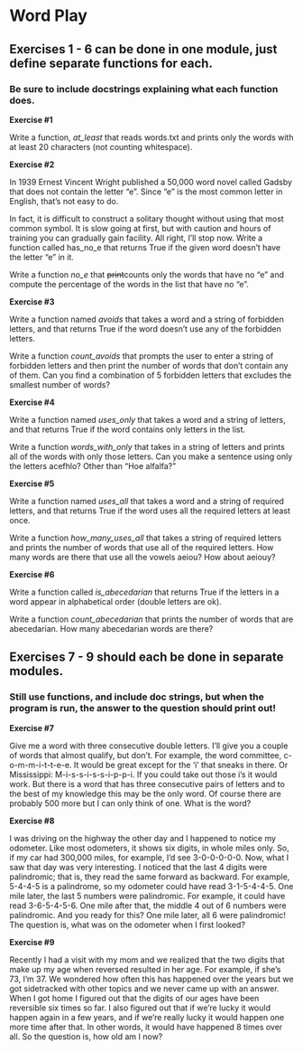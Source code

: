 # Word Play

## Exercises 1 - 6 can be done in one module, just define separate functions for each.  
### Be sure to include docstrings explaining what each function does.

**Exercise #1** 

Write a function, *at_least* that reads words.txt and prints only the words with at least 20 characters (not counting whitespace).

**Exercise #2**

In 1939 Ernest Vincent Wright published a 50,000 word novel called Gadsby that does not contain the letter “e”. Since “e” is the most common letter in English, that’s not easy to do.

In fact, it is difficult to construct a solitary thought without using that most common symbol. It is slow going at first, but with caution and hours of training you can gradually gain facility. All right, I’ll stop now. Write a function called has_no_e that returns True if the given word doesn’t have the letter “e” in it.

Write a function *no_e* that ~~print~~counts only the words that have no “e” and compute the percentage of the words in the list that have no “e”.

**Exercise #3** 

Write a function named *avoids* that takes a word and a string of forbidden letters, and that returns True if the word doesn’t use any of the forbidden letters.

Write a function *count_avoids* that prompts the user to enter a string of forbidden letters and then print the number of words that don’t contain any of them. Can you find a combination of 5 forbidden letters that excludes the smallest number of words?

**Exercise #4**

Write a function named *uses_only* that takes a word and a string of letters, and that returns True if the word contains only letters in the list. 

Write a function *words_with_only* that takes in a string of letters and prints all of the words with only those letters.  Can you make a sentence using only the letters acefhlo? Other than “Hoe alfalfa?”

**Exercise #5**

Write a function named *uses_all* that takes a word and a string of required letters, and that returns True if the word uses all the required letters at least once. 

Write a function *how_many_uses_all* that takes a string of required letters and prints the number of words that use all of the required letters.  How many words are there that use all the vowels aeiou? How about aeiouy?

**Exercise #6**

Write a function called *is_abecedarian* that returns True if the letters in a word appear in alphabetical order (double letters are ok). 

Write a function *count_abecedarian* that prints the number of words that are abecedarian.  How many abecedarian words are there?

## Exercises 7 - 9 should each be done in separate modules.  
### Still use functions, and include doc strings, but when the program is run, the answer to the question should print out!

**Exercise #7**

Give me a word with three consecutive double letters. I’ll give you a couple of words that almost qualify, but don’t. For example, the word committee, c-o-m-m-i-t-t-e-e. It would be great except for the ‘i’ that sneaks in there. Or Mississippi: M-i-s-s-i-s-s-i-p-p-i. If you could take out those i’s it would work. But there is a word that has three consecutive pairs of letters and to the best of my knowledge this may be the only word. Of course there are probably 500 more but I can only think of one. What is the word?

**Exercise #8**

I was driving on the highway the other day and I happened to notice my odometer. Like most odometers, it shows six digits, in whole miles only. So, if my car had 300,000 miles, for example, I’d see 3-0-0-0-0-0.  Now, what I saw that day was very interesting.  I noticed that the last 4 digits were palindromic; that is, they read the same forward as backward. For example, 5-4-4-5 is a palindrome, so my odometer could have read 3-1-5-4-4-5. One mile later, the last 5 numbers were palindromic. For example, it could have read 3-6-5-4-5-6. One mile after that, the middle 4 out of 6 numbers were palindromic. And you ready for this? One mile later, all 6 were palindromic! The question is, what was on the odometer when I first looked?

**Exercise #9**

Recently I had a visit with my mom and we realized that the two digits that make up my age when reversed resulted in her age. For example, if she’s 73, I’m 37. We wondered how often this has happened over the years but we got sidetracked with other
topics and we never came up with an answer. When I got home I figured out that the digits of our ages have been reversible six times
so far. I also figured out that if we’re lucky it would happen again in a few years, and if we’re really lucky it would happen one more time after that. In other words, it would have happened 8 times over all. So the question is, how old am I now?
